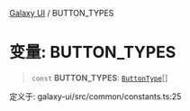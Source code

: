 [Galaxy UI](../index.md) / BUTTON_TYPES

# 变量: BUTTON_TYPES

> `const` **BUTTON_TYPES**: [`ButtonType`](../type-aliases/ButtonType.md)[]

定义于: galaxy-ui/src/common/constants.ts:25
